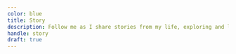 ```yaml
---
color: blue
title: Story
description: Follow me as I share stories from my life, exploring and learning.
handle: story
draft: true
---
```

